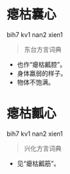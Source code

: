 # 瘪枯囊心
bih7 kv1 nan2 xien1
> 东台方言词典
- 也作“瘪枯瓤腔”。
- 身体羸弱的样子。
- 物体不饱满。


# 瘪枯瓤心
bih7 kv1 nan2 xien1
> 兴化方言词典
- 见“瘪枯瓤筋”。
